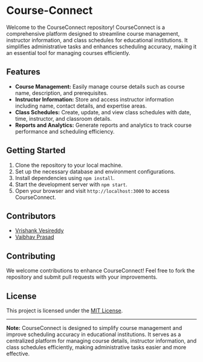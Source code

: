 # Course-Connect

Welcome to the CourseConnect repository! CourseConnect is a comprehensive platform designed to streamline course management, instructor information, and class schedules for educational institutions. It simplifies administrative tasks and enhances scheduling accuracy, making it an essential tool for managing courses efficiently.

## Features

- **Course Management:** Easily manage course details such as course name, description, and prerequisites.
- **Instructor Information:** Store and access instructor information including name, contact details, and expertise areas.
- **Class Schedules:** Create, update, and view class schedules with date, time, instructor, and classroom details.
- **Reports and Analytics:** Generate reports and analytics to track course performance and scheduling efficiency.

## Getting Started

1. Clone the repository to your local machine.
2. Set up the necessary database and environment configurations.
3. Install dependencies using `npm install`.
4. Start the development server with `npm start`.
5. Open your browser and visit `http://localhost:3000` to access CourseConnect.

## Contributors

- [Vrishank Vesireddy](https://github.com/vrishankvesireddy)
- [Vaibhav Prasad](https://github.com/vaibhavprasafd)

## Contributing

We welcome contributions to enhance CourseConnect! Feel free to fork the repository and submit pull requests with your improvements.

## License

This project is licensed under the [MIT License](LICENSE).

---

**Note:** CourseConnect is designed to simplify course management and improve scheduling accuracy in educational institutions. It serves as a centralized platform for managing course details, instructor information, and class schedules efficiently, making administrative tasks easier and more effective.
